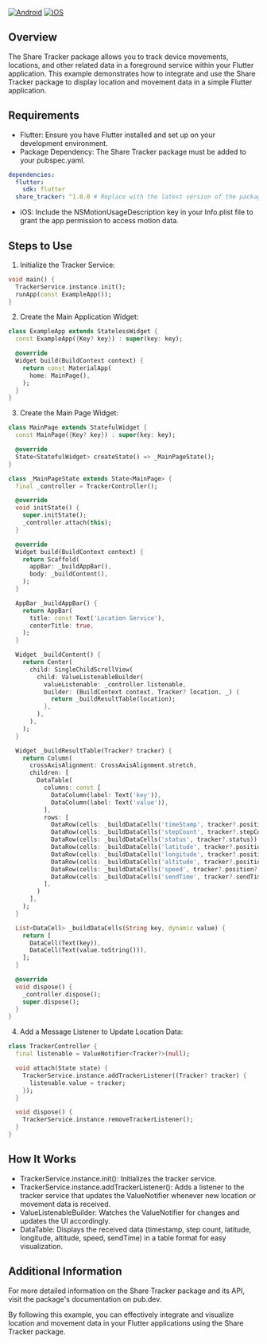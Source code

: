 [![Android](https://github.com/share-tracker/share-tracker/actions/workflows/android.yml/badge.svg?branch=dev&event=push)](https://github.com/share-tracker/share-tracker/actions/workflows/android.yml)
[![iOS](https://github.com/share-tracker/share-tracker/actions/workflows/iOS.yml/badge.svg?branch=dev&event=push)](https://github.com/share-tracker/share-tracker/actions/workflows/iOS.yml)

## Overview

The Share Tracker package allows you to track device movements, locations, and other related data in a foreground service within your Flutter application. This example demonstrates how to integrate and use the Share Tracker package to display location and movement data in a simple Flutter application.

## Requirements

- Flutter: Ensure you have Flutter installed and set up on your development environment.
- Package Dependency: The Share Tracker package must be added to your pubspec.yaml.

```yaml
dependencies:
  flutter:
    sdk: flutter
  share_tracker: ^1.0.0 # Replace with the latest version of the package
```

- iOS: Include the NSMotionUsageDescription key in your Info.plist file to grant the app permission to access motion data.

## Steps to Use

1. Initialize the Tracker Service:

```dart
void main() {
  TrackerService.instance.init();
  runApp(const ExampleApp());
}
```

2. Create the Main Application Widget:

```dart
class ExampleApp extends StatelessWidget {
  const ExampleApp({Key? key}) : super(key: key);

  @override
  Widget build(BuildContext context) {
    return const MaterialApp(
      home: MainPage(),
    );
  }
}
```

3. Create the Main Page Widget:

```dart
class MainPage extends StatefulWidget {
  const MainPage({Key? key}) : super(key: key);

  @override
  State<StatefulWidget> createState() => _MainPageState();
}

class _MainPageState extends State<MainPage> {
  final _controller = TrackerController();

  @override
  void initState() {
    super.initState();
    _controller.attach(this);
  }

  @override
  Widget build(BuildContext context) {
    return Scaffold(
      appBar: _buildAppBar(),
      body: _buildContent(),
    );
  }

  AppBar _buildAppBar() {
    return AppBar(
      title: const Text('Location Service'),
      centerTitle: true,
    );
  }

  Widget _buildContent() {
    return Center(
      child: SingleChildScrollView(
        child: ValueListenableBuilder(
          valueListenable: _controller.listenable,
          builder: (BuildContext context, Tracker? location, _) {
            return _buildResultTable(location);
          },
        ),
      ),
    );
  }

  Widget _buildResultTable(Tracker? tracker) {
    return Column(
      crossAxisAlignment: CrossAxisAlignment.stretch,
      children: [
        DataTable(
          columns: const [
            DataColumn(label: Text('key')),
            DataColumn(label: Text('value')),
          ],
          rows: [
            DataRow(cells: _buildDataCells('timeStamp', tracker?.position?.timestamp)),
            DataRow(cells: _buildDataCells('stepCount', tracker?.stepCount?.steps)),
            DataRow(cells: _buildDataCells('status', tracker?.status)),
            DataRow(cells: _buildDataCells('latitude', tracker?.position?.latitude)),
            DataRow(cells: _buildDataCells('longitude', tracker?.position?.longitude)),
            DataRow(cells: _buildDataCells('altitude', tracker?.position?.altitude)),
            DataRow(cells: _buildDataCells('speed', tracker?.position?.speed != null ? (tracker.position!.speed * 3.6) : 0)),
            DataRow(cells: _buildDataCells('sendTime', tracker?.sendTime)),
          ],
        )
      ],
    );
  }

  List<DataCell> _buildDataCells(String key, dynamic value) {
    return [
      DataCell(Text(key)),
      DataCell(Text(value.toString())),
    ];
  }

  @override
  void dispose() {
    _controller.dispose();
    super.dispose();
  }
}
```

4. Add a Message Listener to Update Location Data:

```dart
class TrackerController {
  final listenable = ValueNotifier<Tracker?>(null);

  void attach(State state) {
    TrackerService.instance.addTrackerListener((Tracker? tracker) {
      listenable.value = tracker;
    });
  }

  void dispose() {
    TrackerService.instance.removeTrackerListener();
  }
}
```

## How It Works

- TrackerService.instance.init(): Initializes the tracker service.
- TrackerService.instance.addTrackerListener(): Adds a listener to the tracker service that updates the ValueNotifier whenever new location or movement data is received.
- ValueListenableBuilder: Watches the ValueNotifier for changes and updates the UI accordingly.
- DataTable: Displays the received data (timestamp, step count, latitude, longitude, altitude, speed, sendTime) in a table format for easy visualization.

## Additional Information

For more detailed information on the Share Tracker package and its API, visit the package's documentation on pub.dev.

By following this example, you can effectively integrate and visualize location and movement data in your Flutter applications using the Share Tracker package.
